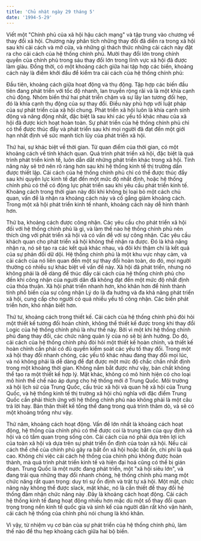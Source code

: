 ```yaml
---
title: 'Chủ nhật ngày 29 tháng 5'
date: '1994-5-29'
---
```


Viết một "Chính phủ của xã hội hậu cách mạng" và tập trung vào chương về thay đổi xã hội. Chương này phân tích những thay đổi đã diễn ra trong xã hội sau khi cải cách và mở cửa, và những gì thách thức những cải cách này đặt ra cho cải cách của hệ thống chính phủ. Mười thay đổi lớn trong chính quyền của chính phủ trong sáu thay đổi lớn trong lĩnh vực xã hội đã được làm giàu. Đồng thời, có một khoảng cách giữa hai tập hợp các biến, khoảng cách này là điểm khởi đầu để kiểm tra cải cách của hệ thống chính phủ:

Đầu tiên, khoảng cách giữa hoạt động và thụ động. Tập hợp các biến đầu tiên đang phát triển với tốc độ nhanh, lan truyền rộng rãi và là một khía cạnh chủ động. Nhóm biến thứ hai phát triển chậm và sự lây lan tương đối hẹp, đó là khía cạnh thụ động của sự thay đổi. Điều này phù hợp với luật pháp của sự phát triển của xã hội chung. Phát triển xã hội luôn là khía cạnh sinh động và năng động nhất, đặc biệt là sau khi các yếu tố khác nhau của xã hội đã được kích hoạt hoàn toàn. Sự phát triển của hệ thống chính phủ chỉ có thể được thúc đẩy và phát triển sau khi mọi người đã đạt đến một giới hạn nhất định về sức mạnh tích lũy của phát triển xã hội.

Thứ hai, sự khác biệt về thời gian. Từ quan điểm của thời gian, có một khoảng cách về tính khách quan. Quá trình phát triển xã hội, đặc biệt là quá trình phát triển kinh tế, luôn dẫn dắt những phát triển khác trong xã hội. Tính năng này sẽ trở nên rõ ràng hơn sau khi hệ thống kinh tế thị trường dần được thiết lập. Cải cách của hệ thống chính phủ chỉ có thể được thúc đẩy sau khi quyền lực kinh tế đạt đến một mức độ nhất định, hoặc hệ thống chính phủ có thể có động lực phát triển sau khi yêu cầu phát triển kinh tế. Khoảng cách trong thời gian này đôi khi không bị loại bỏ một cách chủ quan, vấn đề là nhận ra khoảng cách này và cố gắng giảm khoảng cách. Trong một xã hội phát triển kinh tế nhanh, khoảng cách này dễ hình thành hơn.

Thứ ba, khoảng cách được công nhận. Các yêu cầu cho phát triển xã hội đối với hệ thống chính phủ là gì, và làm thế nào hệ thống chính phủ nên thích ứng với phát triển xã hội và có vấn đề với sự công nhận. Các yêu cầu khách quan cho phát triển xã hội không thể nhận ra được. Đó là khả năng nhận ra, nó sẽ tạo ra các kết quả khác nhau, và đôi khi thậm chí là kết quả của sự phản đối dữ dội. Hệ thống chính phủ là một khu vực nhạy cảm, và cải cách của nó liên quan đến một sự thay đổi hoàn toàn, do đó, mọi người thường có nhiều sự khác biệt về vấn đề này. Xã hội đã phát triển, nhưng nó không phải là dễ dàng để thúc đẩy cải cách của hệ thống chính phủ cho đến khi công nhận của người dân đã không đạt đến một mức độ nhất định của thỏa thuận. Xã hội phát triển nhanh hơn, khó khăn hơn để hình thành tính phổ biến của sự công nhận Lý do là đa hướng và đa khả năng phát triển xã hội, cung cấp cho người có quá nhiều yếu tố công nhận. Các biến phát triển hơn, khó nhận biết hơn.

Thứ tư, khoảng cách trong thiết kế. Cải cách của hệ thống chính phủ đòi hỏi một thiết kế tương đối hoàn chỉnh, không thể thiết kế được trong khi thay đổi Logic của hệ thống chính phủ là như thế này. Bởi vì một khi hệ thống chính phủ đang thay đổi, các chức năng quản lý của nó sẽ bị ảnh hưởng. Do đó, cải cách của hệ thống chính phủ đòi hỏi một thiết kế hoàn chỉnh, và thiết kế hoàn chỉnh cần phải có đủ quyền kiểm soát các yếu tố thay đổi. Trong một xã hội thay đổi nhanh chóng, các yếu tố khác nhau đang thay đổi mọi lúc, và nó không phải là dễ dàng để đạt được một mức độ chắc chắn nhất định trong một khoảng thời gian. Không nắm bắt được như vậy, bản chất không thể tạo ra một thiết kế hợp lý. Mặt khác, không có mô hình hiện có cho loại mô hình thể chế nào áp dụng cho hệ thống mới ở Trung Quốc. Môi trường xã hội lịch sử của Trung Quốc, cấu trúc xã hội và quan hệ xã hội của Trung Quốc, và hệ thống kinh tế thị trường xã hội chủ nghĩa với đặc điểm Trung Quốc cần phải thích ứng với hệ thống chính phủ nào không phải là một câu trả lời hay. Bản thân thiết kế tổng thể đang trong quá trình thăm dò, và sẽ có một khoảng trống như vậy.

Thứ năm, khoảng cách hoạt động. Vấn đề lớn nhất là khoảng cách hoạt động, hệ thống của chính phủ có thể được coi là trung tâm của quy định xã hội và có tầm quan trọng sống còn. Cải cách của nó phải dựa trên lợi ích của toàn xã hội và dựa trên sự phát triển ổn định của toàn xã hội. Nếu cải cách thể chế của chính phủ gây ra bất ổn xã hội hoặc bất ổn, chi phí là quá cao. Không chỉ việc cải cách hệ thống của chính phủ không được hoàn thành, mà quá trình phát triển kinh tế và hiện đại hoá cũng có thể bị gián đoạn. Trung Quốc là một nước đang phát triển, một "xã hội siêu lớn", và đang trải qua những thay đổi nhanh chóng, hệ thống chính phủ mang một chức năng rất quan trọng: duy trì sự ổn định và trật tự xã hội. Một mặt, chức năng này không thể được slack, mặt khác, nó là cần thiết để thay đổi hệ thống đảm nhận chức năng này .Đây là khoảng cách hoạt động. Cải cách hệ thống kinh tế đang hoạt động nhiều hơn mặc dù một số thay đổi quan trọng trong nền kinh tế quốc gia và sinh kế của người dân rất khó vận hành, cải cách hệ thống của chính phủ nói chung là khó khăn.

Vì vậy, từ nhiệm vụ cơ bản của sự phát triển của hệ thống chính phủ, làm thế nào để thu hẹp khoảng cách giữa hai bộ biến.

